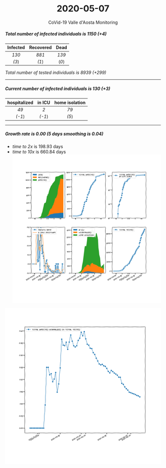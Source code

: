 <div align='center'>

# 2020-05-07
CoVid-19 Valle d'Aosta Monitoring
</div>

##### Total number of infected individuals is 1150 (+4)
Infected | Recovered | Dead
:---: | :---: | :---:
*130* | *881* | *139*
*(3*) | *(1*) | (*0*)

*Total number of tested individuals is 8939 (+299)*
***
##### Current number of infected individuals is 130 (+3)
hospitalized | in ICU | home isolation
:---: | :---: | :---:
*49* |*2* |*79*
*(-1*) |*(-1*) |*(5*)
***
##### Growth rate is 0.00 (5 days smoothing is 0.04)
- *time to 2x* is 198.93 days
- *time to 10x* is 660.84 days
![stats][stats]

![infected_normalized][infected_normalized]

[stats]: stats_Valled'Aosta.png
[infected_normalized]: infected_normalized_Valled'Aosta.png
